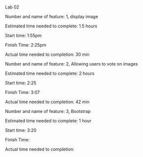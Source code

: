 Lab 02

Number and name of feature: 1, display image

Estimated time needed to complete: 1.5 hours

Start time: 1:55pm

Finish Time: 2:25pm

Actual time needed to completion: 30 min


Number and name of feature: 2, Allowing users to vote on images

Estimated time needed to complete: 2 hours

Start time: 2:25

Finish Time: 3:07

Actual time needed to completion: 42 min


Number and name of feature: 3, Bootstrap

Estimated time needed to complete: 1 hour

Start time: 3:20

Finish Time: 

Actual time needed to completion: 

